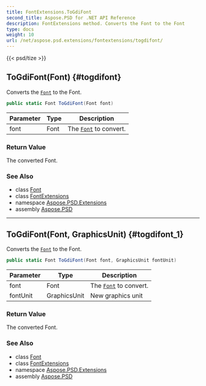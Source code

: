 ```yaml
---
title: FontExtensions.ToGdiFont
second_title: Aspose.PSD for .NET API Reference
description: FontExtensions method. Converts the Font to the Font
type: docs
weight: 10
url: /net/aspose.psd.extensions/fontextensions/togdifont/
---
```

{{< psd/tize >}}
## ToGdiFont(Font) {#togdifont}

Converts the [`Font`](../../../aspose.psd/font/) to the Font.

```csharp
public static Font ToGdiFont(Font font)
```

| Parameter | Type | Description |
| --- | --- | --- |
| font | Font | The [`Font`](../../../aspose.psd/font/) to convert. |

### Return Value

The converted Font.

### See Also

* class [Font](../../../aspose.psd/font/)
* class [FontExtensions](../)
* namespace [Aspose.PSD.Extensions](../../fontextensions/)
* assembly [Aspose.PSD](../../../)

---

## ToGdiFont(Font, GraphicsUnit) {#togdifont_1}

Converts the [`Font`](../../../aspose.psd/font/) to the Font.

```csharp
public static Font ToGdiFont(Font font, GraphicsUnit fontUnit)
```

| Parameter | Type | Description |
| --- | --- | --- |
| font | Font | The [`Font`](../../../aspose.psd/font/) to convert. |
| fontUnit | GraphicsUnit | New graphics unit |

### Return Value

The converted Font.

### See Also

* class [Font](../../../aspose.psd/font/)
* class [FontExtensions](../)
* namespace [Aspose.PSD.Extensions](../../fontextensions/)
* assembly [Aspose.PSD](../../../)


